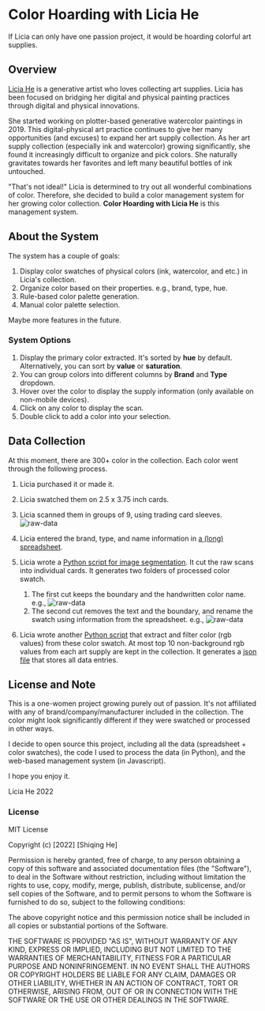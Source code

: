 # Color Hoarding with Licia He 

If Licia can only have one passion project, it would be hoarding colorful art supplies.

## Overview
[Licia He](https://www.eyesofpanda.com/) is a generative artist who loves collecting art supplies. Licia has been focused on bridging her digital and physical painting practices through digital and physical innovations.  

She started working on plotter-based generative watercolor paintings in 2019. This digital-physical art practice continues to give her many opportunities (and excuses) to expand her art supply collection. As her art supply collection (especially ink and watercolor) growing significantly, she found it increasingly difficult to organize and pick colors. She naturally gravitates towards her favorites and left many beautiful bottles of ink untouched. 

"That's not ideal!" Licia is determined to try out all wonderful combinations of color. Therefore, she decided to build a color management system for her growing color collection. **Color Hoarding with Licia He** is this management system. 

## About the System 
The system has a couple of goals:
1. Display color swatches of physical colors (ink, watercolor, and etc.) in Licia's collection. 
2. Organize color based on their properties. e.g., brand, type, hue. 
3. Rule-based color palette generation.
4. Manual color palette selection. 

Maybe more features in the future. 

### System Options 
1. Display the primary color extracted. It's sorted by **hue** by default. Alternatively, you can sort by **value** or **saturation**. 
2. You can group colors into different columns by **Brand** and **Type** dropdown.
3. Hover over the color to display the supply information (only available on non-mobile devices).
4. Click on any color to display the scan.
5. Double click to add a color into your selection.


## Data Collection 
At this moment, there are 300+ color in the collection. Each color went through the following process.
1. Licia purchased it or made it. 
2. Licia swatched them on 2.5 x 3.75 inch cards.
3. Licia scanned them in groups of 9, using trading card sleeves. 
![raw-data](raw_data/raw_20220912/IMG_20220912_0005.jpg)

4. Licia entered the brand, type, and name information in [a (long) spreadsheet](raw_data/color_hoarder_data.csv).
5. Licia wrote a [Python script for image segmentation](image_processing/step0_image_segmentation.py). It cut the raw scans into individual cards. It generates two folders of processed color swatch.
   1. The first cut keeps the boundary and the handwritten color name. e.g.,
    ![raw-data](processed/segmented/IMG_20220912_0005_0_0.jpg)
   2. The second cut removes the text and the boundary, and rename the swatch using information from the spreadsheet. e.g., 
    ![raw-data](processed/clean_seg/Diamine_Festive%20Cheer_Ink.jpg)

6. Licia wrote another [Python script](image_processing/step1_color_extraction.py) that extract and filter color (rgb values) from these color swatch. At most top 10 non-background rgb values from each art supply are kept in the collection. It generates a [json file](processed/analysis/full_data.json) that stores all data entries. 
   
## License and Note 

This is a one-women project growing purely out of passion. It's not affiliated with any of brand/company/manufacturer included in the collection. The color might look significantly different if they were swatched or processed in other ways. 

I decide to open source this project, including all the data (spreadsheet + color swatches), the code I used to process the data (in Python), and the web-based management system (in Javascript). 

I hope you enjoy it. 

Licia He 2022

### License 
MIT License

Copyright (c) [2022] [Shiqing He]

Permission is hereby granted, free of charge, to any person obtaining a copy
of this software and associated documentation files (the "Software"), to deal
in the Software without restriction, including without limitation the rights
to use, copy, modify, merge, publish, distribute, sublicense, and/or sell
copies of the Software, and to permit persons to whom the Software is
furnished to do so, subject to the following conditions:

The above copyright notice and this permission notice shall be included in all
copies or substantial portions of the Software.

THE SOFTWARE IS PROVIDED "AS IS", WITHOUT WARRANTY OF ANY KIND, EXPRESS OR
IMPLIED, INCLUDING BUT NOT LIMITED TO THE WARRANTIES OF MERCHANTABILITY,
FITNESS FOR A PARTICULAR PURPOSE AND NONINFRINGEMENT. IN NO EVENT SHALL THE
AUTHORS OR COPYRIGHT HOLDERS BE LIABLE FOR ANY CLAIM, DAMAGES OR OTHER
LIABILITY, WHETHER IN AN ACTION OF CONTRACT, TORT OR OTHERWISE, ARISING FROM,
OUT OF OR IN CONNECTION WITH THE SOFTWARE OR THE USE OR OTHER DEALINGS IN THE
SOFTWARE.